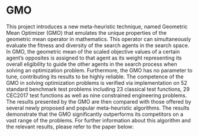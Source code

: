 # GMO
This project introduces a new meta-heuristic technique, named Geometric Mean Optimizer (GMO) that emulates the unique properties of the geometric mean operator in mathematics. This operator can simultaneously evaluate the fitness and diversity of the search agents in the search space. In GMO, the geometric mean of the scaled objective values of a certain agent’s opposites is assigned to that agent as its weight representing its overall eligibility to guide the other agents in the search process when solving an optimization problem. Furthermore, the GMO has no parameter to tune, contributing its results to be highly reliable. The competence of the GMO in solving optimization problems is verified via implementation on 52 standard benchmark test problems including 23 classical test functions, 29 CEC2017 test functions as well as nine constrained engineering problems. The results presented by the GMO are then compared with those offered by several newly proposed and popular meta-heuristic algorithms. The results demonstrate that the GMO significantly outperforms its competitors on a vast range of the problems.
For further information about this algorithm and the relevant results, please refer to the paper below:
